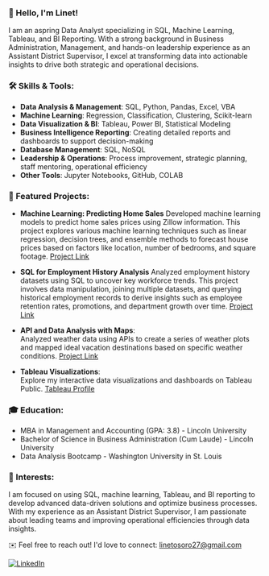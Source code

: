 ### 👋 Hello, I'm Linet!

I am an aspring Data Analyst specializing in SQL, Machine Learning, Tableau, and BI Reporting. With a strong background in Business Administration, Management, and hands-on leadership experience as an Assistant District Supervisor, I excel at transforming data into actionable insights to drive both strategic and operational decisions.

### 🛠 Skills & Tools:

- **Data Analysis & Management**: SQL, Python, Pandas, Excel, VBA
- **Machine Learning**: Regression, Classification, Clustering, Scikit-learn
- **Data Visualization & BI**: Tableau, Power BI, Statistical Modeling
- **Business Intelligence Reporting**: Creating detailed reports and dashboards to support decision-making
- **Database Management**: SQL, NoSQL
- **Leadership & Operations**: Process improvement, strategic planning, staff mentoring, operational efficiency
- **Other Tools**: Jupyter Notebooks, GitHub, COLAB

### 🚀 Featured Projects:
- **Machine Learning: Predicting Home Sales**
Developed machine learning models to predict home sales prices using Zillow information. This project explores various machine learning techniques such as linear regression, decision trees, and ensemble methods to forecast house prices based on factors like location, number of bedrooms, and square footage. [Project Link](https://github.com/LinetOsoro/Home-Sales-Prediction)

- **SQL for Employment History Analysis**
Analyzed employment history datasets using SQL to uncover key workforce trends. This project involves data manipulation, joining multiple datasets, and querying historical employment records to derive insights such as employee retention rates, promotions, and department growth over time. [Project Link](https://github.com/LinetOsoro/sql-challenge)

- **API and Data Analysis with Maps**:  
Analyzed weather data using APIs to create a series of weather plots and mapped ideal vacation destinations based on specific weather conditions. [Project Link](https://github.com/LinetOsoro/python-api-challenge)

- **Tableau Visualizations**:  
Explore my interactive data visualizations and dashboards on Tableau Public. [Tableau Profile](https://public.tableau.com/app/profile/linet.osoro)


### 🎓 Education:
- MBA in Management and Accounting (GPA: 3.8) - Lincoln University
- Bachelor of Science in Business Administration (Cum Laude) - Lincoln University
- Data Analysis Bootcamp - Washington University in St. Louis

### 🌱 Interests:
I am focused on using SQL, machine learning, Tableau, and BI reporting to develop advanced data-driven solutions and optimize business processes. With my experience as an Assistant District Supervisor, I am passionate about leading teams and improving operational efficiencies through data insights.

✉️ Feel free to reach out! I'd love to connect: [linetosoro27@gmail.com](mailto:linetosoro27@gmail.com)

[![LinkedIn](https://img.shields.io/badge/LinkedIn-0A66C2?style=for-the-badge&logo=linkedin&logoColor=white)](https://www.linkedin.com/in/linet-osoro-mba-ba2b5a20/?lipi=urn%3Ali%3Apage%3Ad_flagship3_feed%3BZClzjEtzQS%2BQU3E8KxhJkQ%3D%3D)



